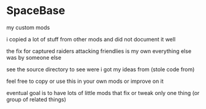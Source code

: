 SpaceBase
=========

my custom mods


i copied a lot of stuff from other mods and did not document it well

the fix for captured raiders attacking friendlies is my own
everything else was by someone else

see the source directory to see were i got my ideas from (stole code from)

feel free to copy or use this in your own mods or improve on it


eventual goal is to have lots of little mods that fix or tweak only one thing (or group of related things)
